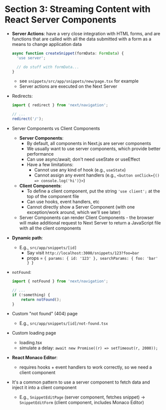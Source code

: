 # Section 3: Streaming Content with React Server Components

* **Server Actions**: have a very close integration with HTML forms, and are functions that are called with all the data submitted with a form as a means to change application data
    ```js
    async function createSnippet(formData: FormData) {
      'use server';

      // do stuff with formData...
    }
    ```
    - see `snippets/src/app/snippets/new/page.tsx` for example
    - Server actions are executed on the Next Server

* Redirects:
    ```js
    import { redirect } from 'next/navigation';

    // ...
    redirect('/');
    ```

* Server Components vs Client Components
    - **Server Components**:
        - By default, all components in Next.js are server components
        - We usually want to use server components, which provide better performance
        - Can use async/await; don't need useState or useEffect
        - Have a few limitations:
            - Cannot use any kind of hook (e.g., `useState`)
            - Cannot assign any event handlers (e.g., `<button onClick={() => console.log('hi')}>`)
    - **Client Components**:
        - To define a client component, put the string `'use client';` at the top of the component file
        - Can use hooks, event handlers, etc
        - Cannot directly show a Server Component (with one exception/work around, which we'll see later)
    - Server Components can render Client Components - the browser will make additional request to Next Server to return a JavaScript file with all the client components

* **Dynamic path**:
    - E.g., `src/app/snippets/[id]` 
        - Say visit `http://localhost:3000/snippets/123?foo=bar`
        - props = `{ params: { id: '123' }, searchParams: { foo: 'bar' } }`

* `notFound`:
    ```js
    import { notFound } from 'next/navigation';

    // ...
    if (!something) {
        return notFound();
    }
    ```

* Custom "not found" (404) page
    - E.g., `src/app/snippets/[id]/not-found.tsx`

* Custom loading page
    - loading.tsx
    - simulate a delay: `await new Promise((r) => setTimeout(r, 2000));`

* **React Monaco Editor**:
    - requires hooks + event handlers to work correctly, so we need a client component

* It's a common pattern to use a server component to fetch data and inject it into a client component
    - E.g., `SnippetEditPage` (server component, fetches snippet) -> `SnippetEditForm` (client component, includes Monaco Editor)